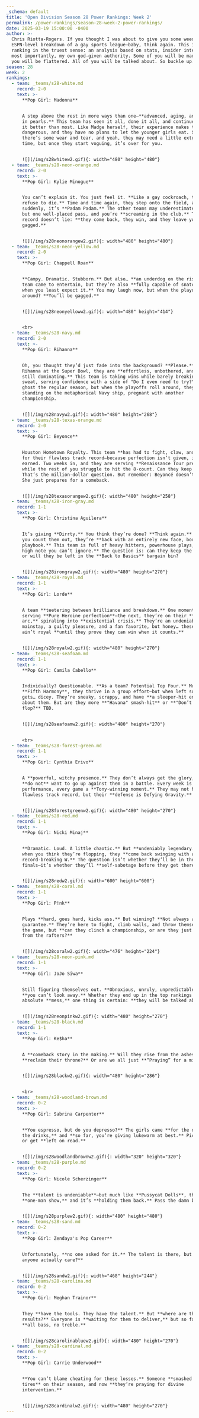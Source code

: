 ```yaml
---
_schema: default
title: 'Open Division Season 28 Power Rankings: Week 2'
permalink: /power-rankings/season-28-week-2-power-rankings/
date: 2025-03-19 15:00:00 -0400
author: >-
  Chris Riotta-Rogers. If you thought I was about to give you some weedy,
  ESPN-level breakdown of a gay sports league—baby, think again. This is a power
  ranking in the truest sense: an analysis based on stats, insider intel, and
  most importantly, my own god-given authority. Some of you will be mad. Some of
  you will be flattered. All of you will be talked about. So buckle up.
season: 28
week: 2
rankings:
  - team: _teams/s28-white.md
    record: 2-0
    text: >-
      **Pop Girl: Madonna**


      A step above the rest in more ways than one—**advanced, aging, and adorned
      in pearls.** This team has seen it all, done it all, and continues to do
      it better than most. Like Madge herself, their experience makes them
      dangerous, and they have no plans to let the younger girls eat. Sure,
      there’s some wear and tear, and yeah, they may need a little extra warm-up
      time, but once they start voguing, it’s over for you.


      ![](/img/s28whitew2.gif){: width="480" height="480"}
  - team: _teams/s28-neon-orange.md
    record: 2-0
    text: >-
      **Pop Girl: Kylie Minogue**


      You can’t explain it. You just feel it. **Like a gay cockroach, they
      refuse to die.** Time and time again, they step onto the field, and
      suddenly, it’s **Padam Padam.** The other teams may underestimate them,
      but one well-placed pass, and you’re **screaming in the club.** The track
      record doesn’t lie: **they come back, they win, and they leave you
      gagged.**


      ![](/img/s28neonorangew2.gif){: width="480" height="480"}
  - team: _teams/s28-neon-yellow.md
    record: 2-0
    text: >-
      **Pop Girl: Chappell Roan**


      **Campy. Dramatic. Stubborn.** But also… **an underdog on the rise?** This
      team came to entertain, but they’re also **fully capable of snatching wins
      when you least expect it.** You may laugh now, but when the playoffs roll
      around? **You’ll be gagged.**


      ![](/img/s28neonyelloww2.gif){: width="480" height="414"}


      <br>
  - team: _teams/s28-navy.md
    record: 2-0
    text: >-
      **Pop Girl: Rihanna**


      Oh, you thought they’d just fade into the background? **Please.** Like
      Rihanna at the Super Bowl, they are **effortless, unbothered, and somehow
      still dominating.** This team is taking wins while barely breaking a
      sweat, serving confidence with a side of "Do I even need to try?" They may
      ghost the regular season, but when the playoffs roll around, they’ll be
      standing on the metaphorical Navy ship, pregnant with another
      championship.


      ![](/img/s28navyw2.gif){: width="480" height="268"}
  - team: _teams/s28-texas-orange.md
    record: 2-0
    text: >-
      **Pop Girl: Beyonce**


      Houston Hometown Royalty. This team **has had to fight, claw, and sweat**
      for their flawless track record—because perfection isn’t given, it’s
      earned. Two weeks in, and they are serving **Renaissance Tour precision**
      while the rest of you struggle to hit the 8-count. Can they keep it up?
      That’s the million-dollar question. But remember: Beyoncé doesn’t lose.
      She just prepares for a comeback.


      ![](/img/s28texasorangew2.gif){: width="480" height="258"}
  - team: _teams/s28-iron-gray.md
    record: 1-1
    text: >-
      **Pop Girl: Christina Aguilera**


      It’s giving **Dirrty.** You think they’re done? **Think again.** Just when
      you count them out, they’re **back with an entirely new face, body, and
      playbook.** This team is full of heavy hitters, powerhouse plays, and **a
      high note you can’t ignore.** The question is: can they keep the momentum,
      or will they be left in the **Back to Basics** bargain bin?


      ![](/img/s28irongrayw2.gif){: width="480" height="270"}
  - team: _teams/s28-royal.md
    record: 1-1
    text: >-
      **Pop Girl: Lorde**


      A team **teetering between brilliance and breakdown.** One moment, they’re
      serving **Pure Heroine perfection**—the next, they’re on their **Melodrama
      arc,** spiraling into **existential crisis.** They’re an undeniable
      mainstay, a guilty pleasure, and a fan favorite, but honey… these hoes
      ain’t royal **until they prove they can win when it counts.**


      ![](/img/s28royalw2.gif){: width="480" height="270"}
  - team: _teams/s28-seafoam.md
    record: 1-1
    text: >-
      **Pop Girl: Camila Cabello**


      Individually? Questionable. **As a team? Potential Top Four.** Much like
      **Fifth Harmony**, they thrive in a group effort—but when left solo, it
      gets… dicey. They’re sneaky, scrappy, and have **a sleeper-hit energy**
      about them. But are they more **"Havana" smash-hit** or **"Don’t Go Yet"
      flop?** TBD.


      ![](/img/s28seafoamw2.gif){: width="480" height="270"}


      <br>
  - team: _teams/s28-forest-green.md
    record: 1-1
    text: >-
      **Pop Girl: Cynthia Erivo**


      A **powerful, witchy presence.** They don’t always get the glory, but you
      **do not** want to go up against them in a battle. Every week is a
      performance, every game a **Tony-winning moment.** They may not have a
      flawless track record, but their **defense is Defying Gravity.**


      ![](/img/s28forestgreenw2.gif){: width="480" height="270"}
  - team: _teams/s28-red.md
    record: 1-1
    text: >-
      **Pop Girl: Nicki Minaj**


      **Dramatic. Loud. A little chaotic.** But **undeniably legendary.** Just
      when you think they’re flopping, they **come back swinging with a
      record-breaking W.** The question isn’t whether they’ll be in the
      finals—it’s whether they’ll **self-sabotage before they get there.**


      ![](/img/s28redw2.gif){: width="600" height="600"}
  - team: _teams/s28-coral.md
    record: 1-1
    text: >-
      **Pop Girl: P!nk**


      Plays **hard, goes hard, kicks ass.** But winning? **Not always a
      guarantee.** They’re here to fight, climb walls, and throw themselves into
      the game, but **can they clinch a championship, or are they just swinging
      from the rafters?**


      ![](/img/s28coralw2.gif){: width="476" height="224"}
  - team: _teams/s28-neon-pink.md
    record: 1-1
    text: >-
      **Pop Girl: JoJo Siwa**


      Still figuring themselves out. **Obnoxious, unruly, unpredictable.** But
      **you can’t look away.** Whether they end up in the top rankings or an
      absolute **mess,** one thing is certain: **they will be talked about.**


      ![](/img/s28neonpinkw2.gif){: width="480" height="270"}
  - team: _teams/s28-black.md
    record: 1-1
    text: >-
      **Pop Girl: Ke$ha**


      A **comeback story in the making.** Will they rise from the ashes and
      **reclaim their throne?** Or are we all just **“Praying” for a miracle?**


      ![](/img/s28blackw2.gif){: width="480" height="286"}


      <br>
  - team: _teams/s28-woodland-brown.md
    record: 0-2
    text: >-
      **Pop Girl: Sabrina Carpenter**


      **You espresso, but do you depresso?** The girls came **for the drama, not
      the drinks,** and **so far, you’re giving lukewarm at best.** Pick it up
      or get **left on read.**


      ![](/img/s28woodlandbrownw2.gif){: width="320" height="320"}
  - team: _teams/s28-purple.md
    record: 0-2
    text: >-
      **Pop Girl: Nicole Scherzinger**


      The **talent is undeniable**—but much like **Pussycat Dolls**, they’re a
      **one-man show,** and it’s **holding them back.** Pass the damn ball, sis.


      ![](/img/s28purplew2.gif){: width="480" height="480"}
  - team: _teams/s28-sand.md
    record: 0-2
    text: >-
      **Pop Girl: Zendaya's Pop Career**


      Unfortunately, **no one asked for it.** The talent is there, but **does
      anyone actually care?**


      ![](/img/s28sandw2.gif){: width="468" height="244"}
  - team: _teams/s28-carolina.md
    record: 0-2
    text: >-
      **Pop Girl: Meghan Trainor**


      They **have the tools. They have the talent.** But **where are the
      results?** Everyone is **waiting for them to deliver,** but so far, it’s
      **all bass, no treble.**


      ![](/img/s28carolinabluew2.gif){: width="480" height="270"}
  - team: _teams/s28-cardinal.md
    record: 0-2
    text: >-
      **Pop Girl: Carrie Underwood**


      **You can’t blame cheating for these losses.** Someone **smashed all four
      tires** on their season, and now **they’re praying for divine
      intervention.**


      ![](/img/s28cardinalw2.gif){: width="480" height="270"}
---
```

